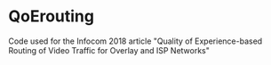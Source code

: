 # QoErouting
Code used for the Infocom 2018 article "Quality of Experience-based Routing of Video Traffic for Overlay and ISP Networks"
